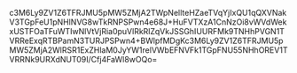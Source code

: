 c3M6Ly9ZV1Z6TFRJMU5pMW5ZMjA2TWpNellteHZaeTVqYjIxQU1qQXVNakV3TGpFeU1pNHlNVG8wTkRNPSPwn4e68J+HuFVTXzA1CnNzOi8vWVdWekxUSTFOaTFuWTIwNlVtVjRia0puVlRkRlZqVkJSSGhIUURFMk9TNHhPVGN1TVRReExqRTBPamN3TURJPSPwn4+BWlpfMDgKc3M6Ly9ZV1Z6TFRJMU5pMW5ZMjA2WlRSR1ExZHlaM0JyYW1relVWbEFNVFk1TGpFNU55NHhOREV1TVRRNk9URXdNUT09I/Cfj4FaWl8wOQo=